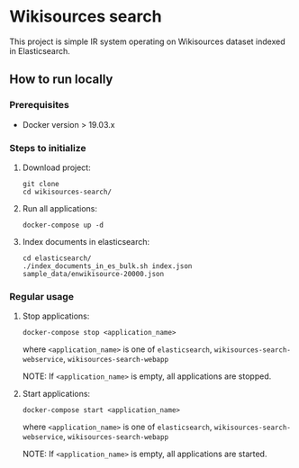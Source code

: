 # Wikisources search

This project is simple IR system operating on Wikisources dataset indexed in Elasticsearch.

## How to run locally

### Prerequisites
* Docker version > 19.03.x

### Steps to initialize
1. Download project:

    ```
    git clone
    cd wikisources-search/
    ```
   
2. Run all applications:

    ```
    docker-compose up -d
    ```
   
3. Index documents in elasticsearch:

    ```
    cd elasticsearch/
    ./index_documents_in_es_bulk.sh index.json sample_data/enwikisource-20000.json
    ```
   
### Regular usage
1. Stop applications:
    
   ```
   docker-compose stop <application_name>
   ```
   where ```<application_name>``` is one of ```elasticsearch```, ```wikisources-search-webservice```, ```wikisources-search-webapp```
   
   NOTE: If ```<application_name>``` is empty, all applications are stopped.
   
2. Start applications:

   ```
   docker-compose start <application_name>
   ```
   where ```<application_name>``` is one of ```elasticsearch```, ```wikisources-search-webservice```, ```wikisources-search-webapp```
   
   NOTE: If ```<application_name>``` is empty, all applications are started.
   